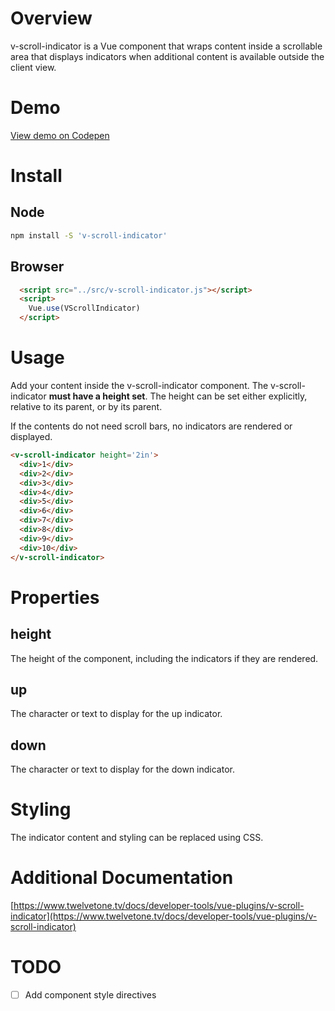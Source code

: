 # Overview
v-scroll-indicator is a Vue component that wraps content 
inside a scrollable area 
that displays indicators when additional content is available 
outside the client view.

# Demo
[View demo on Codepen](https://codepen.io/Flamenco/full/varMLq/)


# Install
## Node
```bash
npm install -S 'v-scroll-indicator'
```

## Browser
```html
  <script src="../src/v-scroll-indicator.js"></script>
  <script>
    Vue.use(VScrollIndicator)  
  </script>
```

# Usage
Add your content inside the v-scroll-indicator component.
The v-scroll-indicator **must have a height set**.
The height can be set either explicitly,
relative to its parent, or by its parent.

If the contents do not need scroll bars, no indicators are rendered or displayed.

```html
<v-scroll-indicator height='2in'>
  <div>1</div>
  <div>2</div>
  <div>3</div>
  <div>4</div>
  <div>5</div>
  <div>6</div>
  <div>7</div>
  <div>8</div>
  <div>9</div>
  <div>10</div>
</v-scroll-indicator>
```

# Properties

## height
The height of the component, including the indicators if they are rendered.
## up
The character or text to display for the up indicator.
## down
The character or text to display for the down indicator.

# Styling
The indicator content and styling can be replaced using CSS.

# Additional Documentation
[https://www.twelvetone.tv/docs/developer-tools/vue-plugins/v-scroll-indicator](https://www.twelvetone.tv/docs/developer-tools/vue-plugins/v-scroll-indicator)

# TODO
- [ ] Add component style directives